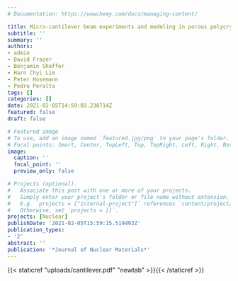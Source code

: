 ```yaml
---
# Documentation: https://wowchemy.com/docs/managing-content/

title: Micro-cantilever beam experiments and modeling in porous polycrystalline UO2
subtitle: ''
summary: ''
authors:
- admin
- David Frazer
- Benjamin Shaffer
- Harn Chyi Lim
- Peter Hosemann
- Pedro Peralta
tags: []
categories: []
date: 2021-02-05T14:59:03.230714Z
featured: false
draft: false

# Featured image
# To use, add an image named `featured.jpg/png` to your page's folder.
# Focal points: Smart, Center, TopLeft, Top, TopRight, Left, Right, BottomLeft, Bottom, BottomRight.
image:
  caption: ''
  focal_point: ''
  preview_only: false

# Projects (optional).
#   Associate this post with one or more of your projects.
#   Simply enter your project's folder or file name without extension.
#   E.g. `projects = ["internal-project"]` references `content/project/deep-learning/index.md`.
#   Otherwise, set `projects = []`.
projects: [Nuclear]
publishDate: '2021-02-05T15:59:15.519493Z'
publication_types:
- '2'
abstract: ''
publication: '*Journal of Nuclear Materials*'
---
```

{{< staticref "uploads/cantilever.pdf" "newtab" >}}{{< /staticref >}}
